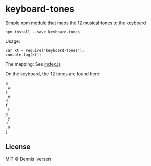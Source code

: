 # keyboard-tones

Simple npm module that maps the 12 musical tones to the keyboard

    npm install --save keyboard-tones

Usage: 

    var kt = require('keyboard-tones');
    console.log(kt);

The mapping: See [index.js](index.js)

On the keyboard, the 12 tones are found here: 

    a
     w
    s
     e
    d 
    f
     t
    g
     y
    h
     u
    j

## License

MIT © Dennis Iversen
